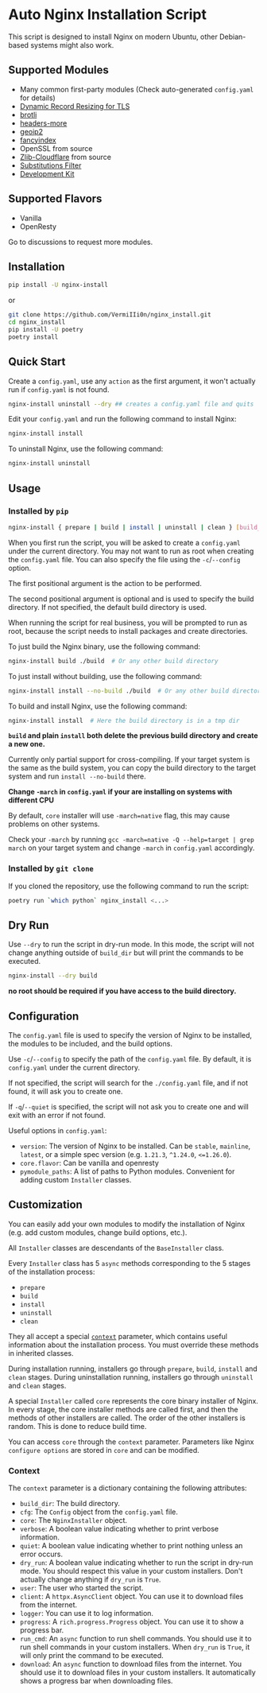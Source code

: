 # Auto Nginx Installation Script

This script is designed to install Nginx on modern Ubuntu, other Debian-based systems might also work.

## Supported Modules

- Many common first-party modules (Check auto-generated `config.yaml` for details)
- [Dynamic Record Resizing for TLS](https://github.com/nginx-modules/ngx_http_tls_dyn_size)
- [brotli](https://github.com/google/ngx_brotli)
- [headers-more](https://github.com/openresty/headers-more-nginx-module)
- [geoip2](https://github.com/leev/ngx_http_geoip2_module)
- [fancyindex](https://github.com/aperezdc/ngx-fancyindex)
- OpenSSL from source
- [Zlib-Cloudflare](https://github.com/cloudflare/zlib) from source
- [Substitutions Filter](https://github.com/yaoweibin/ngx_http_substitutions_filter_module)
- [Development Kit](https://github.com/vision5/ngx_devel_kit)

## Supported Flavors

- Vanilla
- OpenResty

Go to discussions to request more modules.

## Installation

```bash
pip install -U nginx-install
```

or

```bash
git clone https://github.com/VermiIIi0n/nginx_install.git
cd nginx_install
pip install -U poetry
poetry install
```

## Quick Start

Create a `config.yaml`, use any `action` as the first argument, it won't actually run if `config.yaml` is not found.

```bash
nginx-install uninstall --dry ## creates a config.yaml file and quits
```

Edit your `config.yaml` and run the following command to install Nginx:

```bash
nginx-install install
```

To uninstall Nginx, use the following command:

```bash
nginx-install uninstall
```

## Usage

### Installed by `pip`

```bash
nginx-install { prepare | build | install | uninstall | clean } [build_dir]
```

When you first run the script, you will be asked to create a `config.yaml` under the current directory. You may not want to run as root when creating the `config.yaml` file.
You can also specify the file using the `-c`/`--config` option.

The first positional argument is the action to be performed.

The second positional argument is optional and is used to specify the build directory. If not specified, the default build directory is used.

When running the script for real business, you will be prompted to run as root, because the script needs to install packages and create directories.

To just build the Nginx binary, use the following command:

```bash
nginx-install build ./build  # Or any other build directory
```

To just install without building, use the following command:

```bash
nginx-install install --no-build ./build  # Or any other build directory
```

To build and install Nginx, use the following command:

```bash
nginx-install install  # Here the build directory is in a tmp dir
```

**`build` and plain `install` both delete the previous build directory and create a new one.**

Currently only partial support for cross-compiling. If your target system is the same as the build system, you can copy the build directory to the target system and run `install --no-build` there.

**Change `-march` in `config.yaml` if your are installing on systems with different CPU**

By default, `core` installer will use `-march=native` flag, this may cause problems on other systems.

Check your `-march` by running `gcc -march=native -Q --help=target | grep march` on your target system and change `-march` in `config.yaml` accordingly.

### Installed by `git clone`

If you cloned the repository, use the following command to run the script:

```bash
poetry run `which python` nginx_install <...>
```

## Dry Run

Use `--dry` to run the script in dry-run mode. In this mode, the script will not change anything outside of `build_dir` but will print the commands to be executed.

```bash
nginx-install --dry build
```

**no root should be required if you have access to the build directory.**

## Configuration

The `config.yaml` file is used to specify the version of Nginx to be installed, the modules to be included, and the build options.

Use `-c`/`--config` to specify the path of the `config.yaml` file. By default, it is `config.yaml` under the current directory.

If not specified, the script will search for the `./config.yaml` file, and if not found, it will ask you to create one.

If `-q`/`--quiet` is specified, the script will not ask you to create one and will exit with an error if not found.

Useful options in `config.yaml`:

- `version`: The version of Nginx to be installed. Can be `stable`, `mainline`, `latest`, or a simple spec version (e.g. `1.21.3`, `^1.24.0`, `<=1.26.0`).
- `core.flavor`: Can be vanilla and openresty
- `pymodule_paths`: A list of paths to Python modules. Convenient for adding custom `Installer` classes.

## Customization

You can easily add your own modules to modify the installation of Nginx (e.g. add custom modules, change build options, etc.).

All `Installer` classes are descendants of the `BaseInstaller` class.

Every `Installer` class has 5 `async` methods corresponding to the 5 stages of the installation process:

- `prepare`
- `build`
- `install`
- `uninstall`
- `clean`

They all accept a special [`context`](#context) parameter, which contains useful information about the installation process. You must override these methods in inherited classes.

During installation running, installers go through `prepare`, `build`, `install` and `clean` stages. During uninstallation running, installers go through `uninstall` and `clean` stages.

A special `Installer` called `core` represents the core binary installer of Nginx. In every stage, the core installer methods are called first, and then the methods of other installers are called. The order of the other installers is random. This is done to reduce build time.

You can access `core` through the `context` parameter. Parameters like Nginx `configure options` are stored in `core` and can be modified.

### Context

The `context` parameter is a dictionary containing the following attributes:

- `build_dir`: The build directory.
- `cfg`: The `Config` object from the `config.yaml` file.
- `core`: The `NginxInstaller` object.
- `verbose`: A boolean value indicating whether to print verbose information.
- `quiet`: A boolean value indicating whether to print nothing unless an error occurs.
- `dry_run`: A boolean value indicating whether to run the script in dry-run mode. You should respect this value in your custom installers. Don't actually change anything if `dry_run` is `True`.
- `user`: The user who started the script.
- `client`: A `httpx.AsyncClient` object. You can use it to download files from the internet.
- `logger`: You can use it to log information.
- `progress`: A `rich.progress.Progress` object. You can use it to show a progress bar.
- `run_cmd`: An `async` function to run shell commands. You should use it to run shell commands in your custom installers. When `dry_run` is `True`, it will only print the command to be executed.
- `download`: An `async` function to download files from the internet. You should use it to download files in your custom installers. It automatically shows a progress bar when downloading files.
